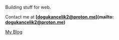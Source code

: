 Building stuff for web.

Contact me at **[dogukancelik2@proton.me](mailto: dogukancelik2@proton.me)**

[My Blog](https://dousch.bearblog.dev/)
